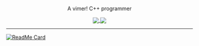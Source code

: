 <div align='center'>
  <p>A vimer! C++ programmer</p>
  <div>
    <a href="https://github.com/TwIStOy">
      <img align="center" src="https://github-readme-stats.vercel.app/api/top-langs/?username=TwIStOy&hide=html&count_private=true" />
    </a>
    <a href="https://github.com/TwIStOy">
      <img align="center" src="https://github-readme-stats.vercel.app/api?username=TwIStOy&count_private=true" />
    </a>
  </div>
</div>


----

[![ReadMe Card](https://github-readme-stats.vercel.app/api/pin?username=TwIStOy&repo=dotvim)](https://github.com/TwIStOy/dotvim)


